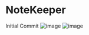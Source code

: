 # NoteKeeper
Initial Commit
![image](https://user-images.githubusercontent.com/10553857/231181979-26a18265-91f6-46ae-8a9f-5814cfbd6887.png)
![image](https://user-images.githubusercontent.com/10553857/231181427-39ebda1e-c8c1-4906-9342-3f1cc5626d05.png)
